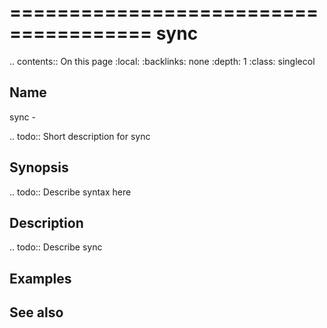 

======================================
sync
======================================

.. contents:: On this page
    :local:
    :backlinks: none
    :depth: 1
    :class: singlecol

Name
----
sync - 

.. todo::
    Short description for sync

Synopsis
--------
.. todo::
   Describe syntax here

Description
-----------
.. todo::
    Describe sync

Examples
--------

See also
--------

